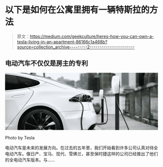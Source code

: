 # 以下是如何在公寓里拥有一辆特斯拉的方法

> 原文：<https://medium.com/geekculture/heres-how-you-can-own-a-tesla-living-in-an-apartment-86166c1a468b?source=collection_archive---------2----------------------->

## 电动汽车不仅仅是房主的专利

![](img/1c9671103aa10bfc706ae5caa4e2ca93.png)

Photo by Tesla

电动汽车是未来的发展方向。在过去的五年里，我们开始看到许多公司认真对待全电动汽车。像日产、宝马、现代、雪佛兰，甚至保时捷这样的公司已经推出了他们的全电动汽车版本。与……